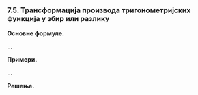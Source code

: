 ### 7.5. **Трансформација производа тригонометријских функција у збир или разлику**

**Основне формуле.** 

...

**Примери.**

...

**Решење.**